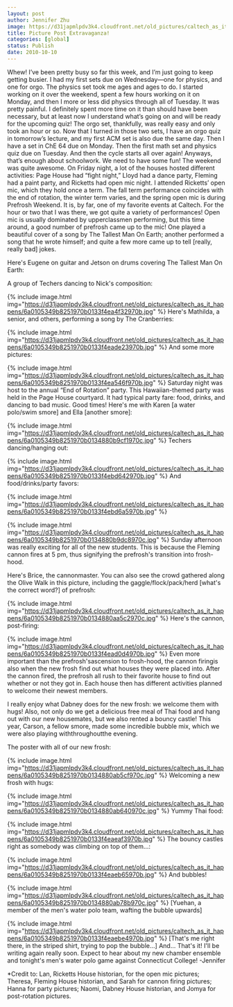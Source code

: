 ```yaml
---
layout: post
author: Jennifer Zhu
image: https://d31japmlpdv3k4.cloudfront.net/old_pictures/caltech_as_it_happens/6a0105349b8251970b0133f4ea49da970b.jpg
title: Picture Post Extravaganza! 
categories: [global]
status: Publish
date: 2010-10-10
---
```


Whew! I’ve been pretty busy so far this week, and I’m just going to keep getting busier. I had my first sets due on Wednesday—one for physics, and one for orgo. The physics set took me ages and ages to do. I started working on it over the weekend, spent a few hours working on it on Monday, and then I more or less did physics through all of Tuesday. It was pretty painful. I definitely spent more time on it than should have been necessary, but at least now I understand what’s going on and will be ready for the upcoming quiz! The orgo set, thankfully, was really easy and only took an hour or so. Now that I turned in those two sets, I have an orgo quiz in tomorrow’s lecture, and my first ACM set is also due the same day. Then I have a set in ChE 64 due on Monday. Then the first math set and physics quiz due on Tuesday. And then the cycle starts all over again!
Anyways, that’s enough about schoolwork. We need to have some fun! The weekend was quite awesome. On Friday night, a lot of the houses hosted different activities: Page House had “fight night,” Lloyd had a dance party, Fleming had a paint party, and Ricketts had open mic night. I attended Ricketts’ open mic, which they hold once a term. The fall term performance coincides with the end of rotation, the winter term varies, and the spring open mic is during Prefrosh Weekend. It is, by far, one of my favorite events at Caltech. For the hour or two that I was there, we got quite a variety of performances! Open mic is usually dominated by upperclassmen performing, but this time around, a good number of prefrosh came up to the mic! One played a beautiful cover of a song by The Tallest Man On Earth; another performed a song that he wrote himself; and quite a few more came up to tell [really, really bad] jokes.

Here's Eugene on guitar and Jetson on drums covering The Tallest Man On Earth:

A group of Techers dancing to Nick's composition:


{% include image.html img="https://d31japmlpdv3k4.cloudfront.net/old_pictures/caltech_as_it_happens/6a0105349b8251970b0133f4ea4f32970b.jpg" %}
Here's Mathilda, a senior, and others, performing a song by The Cranberries:


{% include image.html img="https://d31japmlpdv3k4.cloudfront.net/old_pictures/caltech_as_it_happens/6a0105349b8251970b0133f4eade23970b.jpg" %}
And some more pictures:


{% include image.html img="https://d31japmlpdv3k4.cloudfront.net/old_pictures/caltech_as_it_happens/6a0105349b8251970b0133f4ea546f970b.jpg" %}
Saturday night was host to the annual “End of Rotation” party. This Hawaiian-themed party was held in the Page House courtyard. It had typical party fare: food, drinks, and dancing to bad music. Good times!
Here's me with Karen [a water polo/swim smore] and Ella [another smore]:


{% include image.html img="https://d31japmlpdv3k4.cloudfront.net/old_pictures/caltech_as_it_happens/6a0105349b8251970b0134880b9cf1970c.jpg" %}
Techers dancing/hanging out:


{% include image.html img="https://d31japmlpdv3k4.cloudfront.net/old_pictures/caltech_as_it_happens/6a0105349b8251970b0133f4ebd642970b.jpg" %}
And food/drinks/party favors:


{% include image.html img="https://d31japmlpdv3k4.cloudfront.net/old_pictures/caltech_as_it_happens/6a0105349b8251970b0133f4ebd6a5970b.jpg" %}

{% include image.html img="https://d31japmlpdv3k4.cloudfront.net/old_pictures/caltech_as_it_happens/6a0105349b8251970b0134880b9dc8970c.jpg" %}
Sunday afternoon was really exciting for all of the new students. This is because the Fleming cannon fires at 5 pm, thus signifying the prefrosh's transition into frosh-hood.

Here's Brice, the cannonmaster. You can also see the crowd gathered along the Olive Walk in this picture, including the gaggle/flock/pack/herd [what's the correct word?] of prefrosh:


{% include image.html img="https://d31japmlpdv3k4.cloudfront.net/old_pictures/caltech_as_it_happens/6a0105349b8251970b0134880aa5c2970c.jpg" %}
Here's the cannon, post-firing:


{% include image.html img="https://d31japmlpdv3k4.cloudfront.net/old_pictures/caltech_as_it_happens/6a0105349b8251970b0133f4ead0d4970b.jpg" %}
Even more important than the prefrosh'sascension to frosh-hood, the cannon firingis also when the new frosh find out what houses they were placed into. After the cannon fired, the prefrosh all rush to their favorite house to find out whether or not they got in. Each house then has different activities planned to welcome their newest members.

I really enjoy what Dabney does for the new frosh: we welcome them with hugs! Also, not only do we get a delicious free meal of Thai food and hang out with our new housemates, but we also rented a bouncy castle! This year, Carson, a fellow smore, made some incredible bubble mix, which we were also playing withthroughoutthe evening.

The poster with all of our new frosh:


{% include image.html img="https://d31japmlpdv3k4.cloudfront.net/old_pictures/caltech_as_it_happens/6a0105349b8251970b0134880ab5cf970c.jpg" %}
Welcoming a new frosh with hugs:


{% include image.html img="https://d31japmlpdv3k4.cloudfront.net/old_pictures/caltech_as_it_happens/6a0105349b8251970b0134880ab640970c.jpg" %}
Yummy Thai food:


{% include image.html img="https://d31japmlpdv3k4.cloudfront.net/old_pictures/caltech_as_it_happens/6a0105349b8251970b0133f4eaeaf3970b.jpg" %}
The bouncy castles right as somebody was climbing on top of them...:


{% include image.html img="https://d31japmlpdv3k4.cloudfront.net/old_pictures/caltech_as_it_happens/6a0105349b8251970b0133f4eaeb65970b.jpg" %}
And bubbles!


{% include image.html img="https://d31japmlpdv3k4.cloudfront.net/old_pictures/caltech_as_it_happens/6a0105349b8251970b0134880ab78b970c.jpg" %}
[Yuehan, a member of the men's water polo team, wafting the bubble upwards]


{% include image.html img="https://d31japmlpdv3k4.cloudfront.net/old_pictures/caltech_as_it_happens/6a0105349b8251970b0133f4eaebe4970b.jpg" %}
[That's me right there, in the striped shirt, trying to pop the bubble...]
And... That's it! I'll be writing again really soon. Expect to hear about my new chamber ensemble and tonight's men's water polo game against Connecticut College!
-Jennifer

*Credit to: Lan, Ricketts House historian, for the open mic pictures; Theresa, Fleming House historian, and Sarah for cannon firing pictures; Hanna for party pictures; Naomi, Dabney House historian, and Jomya for post-rotation pictures.

